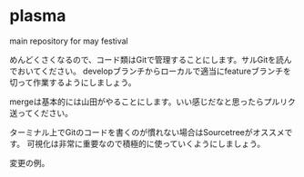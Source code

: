 # plasma
main repository for may festival

めんどくさくなるので、コード類はGitで管理することにします。サルGitを読んでおいてください。
developブランチからローカルで適当にfeatureブランチを切って作業するようにしましょう。

mergeは基本的には山田がやることにします。いい感じだなと思ったらプルリク送ってください。

ターミナル上でGitのコードを書くのが慣れない場合はSourcetreeがオススメです。
可視化は非常に重要なので積極的に使っていくようにしましょう。

変更の例。
